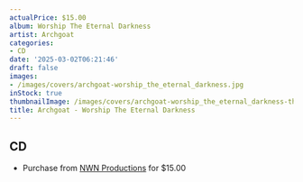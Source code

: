 ```yaml
---
actualPrice: $15.00
album: Worship The Eternal Darkness
artist: Archgoat
categories:
- CD
date: '2025-03-02T06:21:46'
draft: false
images:
- /images/covers/archgoat-worship_the_eternal_darkness.jpg
inStock: true
thumbnailImage: /images/covers/archgoat-worship_the_eternal_darkness-thumb.jpg
title: Archgoat - Worship The Eternal Darkness
---
```


## CD
* Purchase from [NWN Productions](http://shop.nwnprod.com/index.php?route=product/product&path=93&product_id=57904&sort=pd.name&order=ASC) for $15.00
